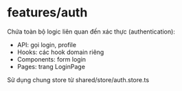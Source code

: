 # features/auth

Chứa toàn bộ logic liên quan đến xác thực (authentication):
- API: gọi login, profile
- Hooks: các hook domain riêng
- Components: form login
- Pages: trang LoginPage

Sử dụng chung store từ shared/store/auth.store.ts
